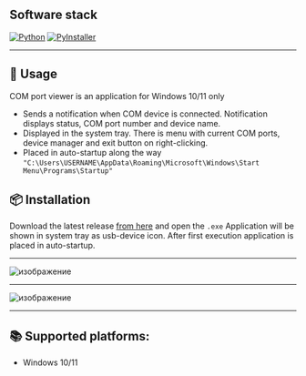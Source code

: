 ## Software stack
[![Python](https://img.shields.io/static/v1?style=for-the-badge&label=Python&message=3.11&logo=Python&color=blue&labelColor=yellow)](https://python.org/)
[![PyInstaller](https://img.shields.io/static/v1?style=for-the-badge&label=PyInstaller&message=5.13.0&logo=Python&color=blue&labelColor=yellow)](https://pyinstaller.org/en/stable/)
***


## 📜 Usage

COM port viewer is an application for Windows 10/11 only
* Sends a notification when COM device is connected. Notification displays status, COM port number and device name.
* Displayed in the system tray. There is menu with current COM ports, device manager and exit button on right-clicking.
* Placed in auto-startup along the way ```"C:\Users\USERNAME\AppData\Roaming\Microsoft\Windows\Start Menu\Programs\Startup"```

## 📦 Installation

Download the latest release [from here](https://github.com/U-Board/COM-port-viewer/releases) and open the ```.exe```
Application will be shown in system tray as usb-device icon.
After first execution application is placed in auto-startup.

***

![изображение](https://github.com/user-attachments/assets/ff520e05-a631-4ca9-a60c-92c6a63db3b1)

***

![изображение](https://github.com/user-attachments/assets/be8dcb1d-0d7c-4a39-8516-19e0312f8c02)

***

## 📚 Supported platforms:
* Windows 10/11

